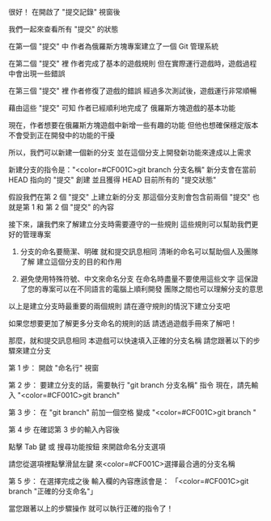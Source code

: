 很好！
在開啟了 "提交記錄" 視窗後

我們一起來查看所有 "提交" 的狀態

在第一個 "提交" 中
作者為俄羅斯方塊專案建立了一個 Git 管理系統

在第二個 "提交" 裡
作者完成了基本的遊戲規則
但在實際運行遊戲時，遊戲過程中會出現一些錯誤

在第三個 "提交" 裡
作者修復了遊戲的錯誤
經過多次測試後，遊戲運行非常順暢

藉由這些 "提交" 可知
作者已經順利地完成了
俄羅斯方塊遊戲的基本功能

現在，作者想要在俄羅斯方塊遊戲中新增一些有趣的功能
但他也想確保穩定版本不會受到正在開發中的功能的干擾

所以，我們可以新建一個新的分支
並在這個分支上開發新功能來達成以上需求

新建分支的指令是："<color=#CF001C>git branch 分支名稱</color>"
新分支會在當前 HEAD 指向的 "提交" 創建
並且獲得 HEAD 目前所有的 "提交狀態"

假設我們在第 2 個 "提交" 上建立新的分支
那這個分支則會包含前兩個 "提交"
也就是第 1 和 第 2 個 "提交" 的內容

接下來，讓我們來了解建立分支時需要遵守的一些規則
這些規則可以幫助我們更好的管理專案

1. 分支的命名要簡潔、明確
就和提交訊息相同
清晰的命名可以幫助個人及團隊了解
建立這個分支的目的和作用

1. 避免使用特殊符號、中文來命名分支
在命名時盡量不要使用這些文字
這保證了您的專案可以在不同語言的電腦上順利開發
團隊之間也可以理解分支的意思

以上是建立分支時最重要的兩個規則
請在遵守規則的情況下建立分支吧

如果您想要更加了解更多分支命名的規則的話
請透過遊戲手冊來了解吧！

那麼，就和提交訊息相同
本遊戲可以快速填入正確的分支名稱
請您跟著以下的步驟來建立分支

第 1 步：
開啟 "命名行" 視窗

第 2 步：
要建立分支的話，需要執行 "git branch 分支名稱" 指令
現在，請先輸入 "<color=#CF001C>git branch</color>"

第 3 步：
在 "git branch" 前加一個空格
變成 "<color=#CF001C>git branch </color>"

第 4 步
在確認第 3 步的輸入內容後

點擊 Tab 鍵 或 搜尋功能按鈕
來開啟命名分支選項

請您從選項裡點擊滑鼠左鍵
來<color=#CF001C>選擇最合適的分支名稱</color>

第 5 步：
在選擇完成之後
輸入欄的內容應該會是：
「<color=#CF001C>git branch "正確的分支命名"</color>」

當您跟著以上的步驟操作
就可以執行正確的指令了！